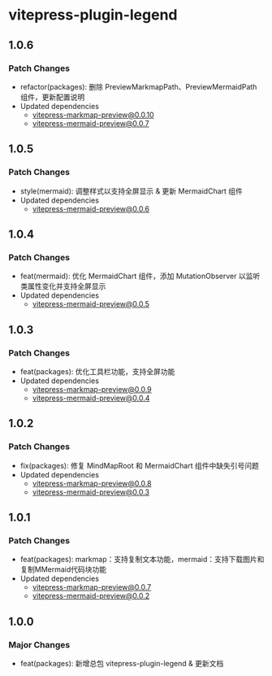 # vitepress-plugin-legend

## 1.0.6

### Patch Changes

- refactor(packages): 删除 PreviewMarkmapPath、PreviewMermaidPath 组件，更新配置说明
- Updated dependencies
  - vitepress-markmap-preview@0.0.10
  - vitepress-mermaid-preview@0.0.7

## 1.0.5

### Patch Changes

- style(mermaid): 调整样式以支持全屏显示 & 更新 MermaidChart 组件
- Updated dependencies
  - vitepress-mermaid-preview@0.0.6

## 1.0.4

### Patch Changes

- feat(mermaid): 优化 MermaidChart 组件，添加 MutationObserver 以监听类属性变化并支持全屏显示
- Updated dependencies
  - vitepress-mermaid-preview@0.0.5

## 1.0.3

### Patch Changes

- feat(packages): 优化工具栏功能，支持全屏功能
- Updated dependencies
  - vitepress-markmap-preview@0.0.9
  - vitepress-mermaid-preview@0.0.4

## 1.0.2

### Patch Changes

- fix(packages): 修复 MindMapRoot 和 MermaidChart 组件中缺失引号问题
- Updated dependencies
  - vitepress-markmap-preview@0.0.8
  - vitepress-mermaid-preview@0.0.3

## 1.0.1

### Patch Changes

- feat(packages): markmap：支持复制文本功能，mermaid：支持下载图片和复制MMermaid代码块功能
- Updated dependencies
  - vitepress-markmap-preview@0.0.7
  - vitepress-mermaid-preview@0.0.2

## 1.0.0

### Major Changes

- feat(packages): 新增总包 vitepress-plugin-legend & 更新文档
